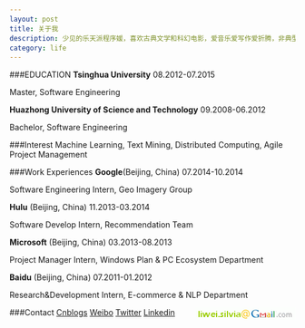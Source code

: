 ```yaml
---
layout: post
title: 关于我
description: 少见的乐天派程序媛，喜欢古典文学和科幻电影，爱音乐爱写作爱折腾，非典型90后，典型狮子座<(=⌒_⌒=)>
category: life
---
```


###EDUCATION 
__Tsinghua University__ 08.2012-07.2015

Master, Software Engineering

__Huazhong University of Science and Technology__ 09.2008-06.2012

Bachelor, Software Engineering

###Interest
Machine Learning, Text Mining, Distributed Computing, Agile Project Management

###Work Experiences
__Google__(Beijing, China) 07.2014-10.2014

Software Engineering Intern, Geo Imagery Group

__Hulu__ (Beijing, China) 11.2013-03.2014

Software Develop Intern, Recommendation Team

__Microsoft__ (Beijing, China)	 03.2013-08.2013

Project Manager Intern, Windows Plan & PC Ecosystem Department

__Baidu__ (Beijing, China)	 07.2011-01.2012

Research&Development Intern, E-commerce & NLP Department

###Contact
[Cnblogs](http://wei-li.cnblogs.com)
[Weibo](http://weibo.com/silviaazaaza)
[Twitter](https://twitter.com/Silviaazaaza)
[Linkedin](https://www.linkedin.com/profile/view?id=291965977)
<img src="/images/wei-gmail.gif" align=right>